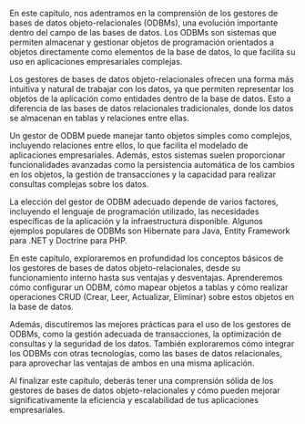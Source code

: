 En este capítulo, nos adentramos en la comprensión de los gestores de bases de datos objeto-relacionales (ODBMs), una evolución importante dentro del campo de las bases de datos. Los ODBMs son sistemas que permiten almacenar y gestionar objetos de programación orientados a objetos directamente como elementos de la base de datos, lo que facilita su uso en aplicaciones empresariales complejas.

Los gestores de bases de datos objeto-relacionales ofrecen una forma más intuitiva y natural de trabajar con los datos, ya que permiten representar los objetos de la aplicación como entidades dentro de la base de datos. Esto a diferencia de las bases de datos relacionales tradicionales, donde los datos se almacenan en tablas y relaciones entre ellas.

Un gestor de ODBM puede manejar tanto objetos simples como complejos, incluyendo relaciones entre ellos, lo que facilita el modelado de aplicaciones empresariales. Además, estos sistemas suelen proporcionar funcionalidades avanzadas como la persistencia automática de los cambios en los objetos, la gestión de transacciones y la capacidad para realizar consultas complejas sobre los datos.

La elección del gestor de ODBM adecuado depende de varios factores, incluyendo el lenguaje de programación utilizado, las necesidades específicas de la aplicación y la infraestructura disponible. Algunos ejemplos populares de ODBMs son Hibernate para Java, Entity Framework para .NET y Doctrine para PHP.

En este capítulo, exploraremos en profundidad los conceptos básicos de los gestores de bases de datos objeto-relacionales, desde su funcionamiento interno hasta sus ventajas y desventajas. Aprenderemos cómo configurar un ODBM, cómo mapear objetos a tablas y cómo realizar operaciones CRUD (Crear, Leer, Actualizar, Eliminar) sobre estos objetos en la base de datos.

Además, discutiremos las mejores prácticas para el uso de los gestores de ODBMs, como la gestión adecuada de transacciones, la optimización de consultas y la seguridad de los datos. También exploraremos cómo integrar los ODBMs con otras tecnologías, como las bases de datos relacionales, para aprovechar las ventajas de ambos en una misma aplicación.

Al finalizar este capítulo, deberás tener una comprensión sólida de los gestores de bases de datos objeto-relacionales y cómo pueden mejorar significativamente la eficiencia y escalabilidad de tus aplicaciones empresariales.
